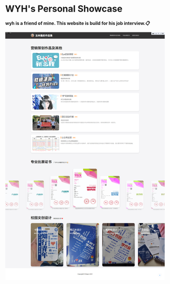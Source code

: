# WYH's Personal Showcase

**wyh is a friend of mine. This website is build for his job interview.📋**

![图片预览](src/assets/img/preview.png)

